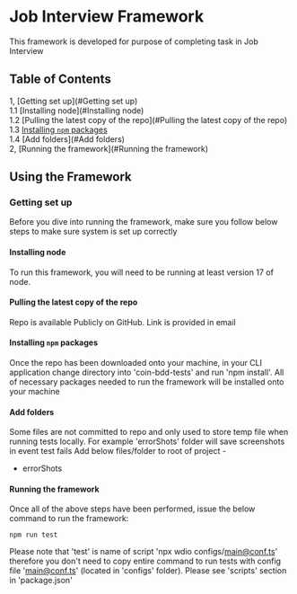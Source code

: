 # Job Interview Framework
This framework is developed for purpose of completing task in Job Interview

## Table of Contents
1, [Getting set up](#Getting set up)<br />
    1.1 [Installing node](#Installing node)<br />
    1.2 [Pulling the latest copy of the repo](#Pulling the latest copy of the repo)<br />
    1.3 [Installing `npm` packages](#installing-npm-packages)<br />
    1.4 [Add folders](#Add folders)<br />
2, [Running the framework](#Running the framework)<br />

## Using the Framework

### Getting set up
Before you dive into running the framework, make sure you follow below steps to make sure system is set up correctly

#### Installing node
To run this framework, you will need to be running at least version 17 of node. 

#### Pulling the latest copy of the repo
Repo is available Publicly on GitHub. Link is provided in email

#### Installing `npm` packages
Once the repo has been downloaded onto your machine, in your CLI application change directory into 'coin-bdd-tests' 
and run 'npm install'. All of necessary packages needed to run the framework will be installed onto your machine

#### Add folders 
Some files are not committed to repo and only used to store temp file when running tests locally. For example 'errorShots' 
folder will save screenshots in event test fails
Add below files/folder to root of project -
- errorShots

#### Running the framework
Once all of the above steps have been performed, issue the below command to run the framework:

``````
npm run test

``````

Please note that 'test' is name of script 'npx wdio configs/main@conf.ts' therefore you don't need to copy entire command
to run tests with config file 'main@conf.ts' (located in 'configs' folder). 
Please see 'scripts' section in 'package.json'


